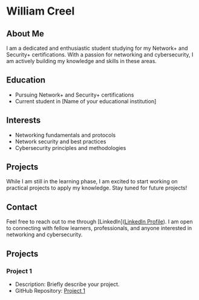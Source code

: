 # William Creel 

## About Me

I am a dedicated and enthusiastic student studying for my Network+ and Security+ certifications. With a passion for networking and cybersecurity, I am actively building my knowledge and skills in these areas.

## Education

- Pursuing Network+ and Security+ certifications
- Current student in [Name of your educational institution]

## Interests

- Networking fundamentals and protocols
- Network security and best practices
- Cybersecurity principles and methodologies

## Projects

While I am still in the learning phase, I am excited to start working on practical projects to apply my knowledge. Stay tuned for future projects!

## Contact

Feel free to reach out to me through [LinkedIn]([LinkedIn Profile](https://www.linkedin.com/in/william-c-b0515a38)). I am open to connecting with fellow learners, professionals, and anyone interested in networking and cybersecurity.



## Projects

### Project 1

- Description: Briefly describe your project.
- GitHub Repository: [Project 1](https://github.com/your-username/project1)



